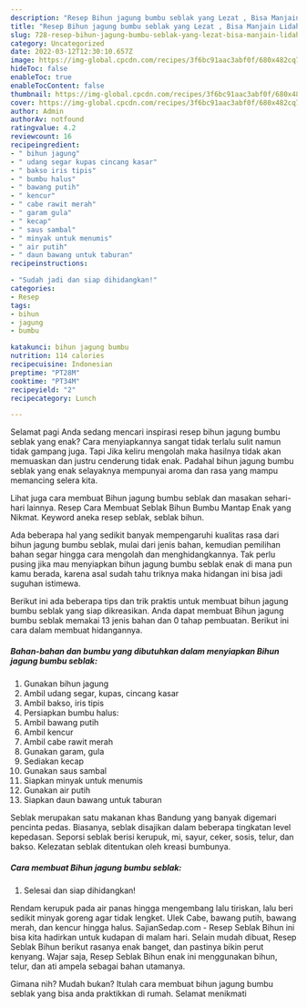 ```yaml
---
description: "Resep Bihun jagung bumbu seblak yang Lezat , Bisa Manjain Lidah"
title: "Resep Bihun jagung bumbu seblak yang Lezat , Bisa Manjain Lidah"
slug: 728-resep-bihun-jagung-bumbu-seblak-yang-lezat-bisa-manjain-lidah
category: Uncategorized
date: 2022-03-12T12:30:10.657Z
image: https://img-global.cpcdn.com/recipes/3f6bc91aac3abf0f/680x482cq70/bihun-jagung-bumbu-seblak-foto-resep-utama.jpg
hideToc: false
enableToc: true
enableTocContent: false
thumbnail: https://img-global.cpcdn.com/recipes/3f6bc91aac3abf0f/680x482cq70/bihun-jagung-bumbu-seblak-foto-resep-utama.jpg
cover: https://img-global.cpcdn.com/recipes/3f6bc91aac3abf0f/680x482cq70/bihun-jagung-bumbu-seblak-foto-resep-utama.jpg
author: Admin
authorAv: notfound
ratingvalue: 4.2
reviewcount: 16
recipeingredient:
- " bihun jagung"
- " udang segar kupas cincang kasar"
- " bakso iris tipis"
- " bumbu halus"
- " bawang putih"
- " kencur"
- " cabe rawit merah"
- " garam gula"
- " kecap"
- " saus sambal"
- " minyak untuk menumis"
- " air putih"
- " daun bawang untuk taburan"
recipeinstructions:

- "Sudah jadi dan siap dihidangkan!"
categories:
- Resep
tags:
- bihun
- jagung
- bumbu

katakunci: bihun jagung bumbu 
nutrition: 114 calories
recipecuisine: Indonesian
preptime: "PT28M"
cooktime: "PT34M"
recipeyield: "2"
recipecategory: Lunch

---
```



Selamat pagi Anda sedang mencari inspirasi resep bihun jagung bumbu seblak yang enak? Cara menyiapkannya sangat tidak terlalu sulit namun tidak gampang juga. Tapi Jika keliru mengolah maka hasilnya tidak akan memuaskan dan justru cenderung tidak enak. Padahal bihun jagung bumbu seblak yang enak selayaknya mempunyai aroma dan rasa yang mampu memancing selera kita.


Lihat juga cara membuat Bihun jagung bumbu seblak dan masakan sehari-hari lainnya. Resep Cara Membuat Seblak Bihun Bumbu Mantap Enak yang Nikmat. Keyword aneka resep seblak, seblak bihun.

Ada beberapa hal yang sedikit banyak mempengaruhi kualitas rasa dari bihun jagung bumbu seblak, mulai dari jenis bahan, kemudian pemilihan bahan segar hingga cara mengolah dan menghidangkannya. Tak perlu pusing jika mau menyiapkan bihun jagung bumbu seblak enak di mana pun kamu berada, karena asal sudah tahu triknya maka hidangan ini bisa jadi suguhan istimewa.


Berikut ini ada beberapa tips dan trik praktis untuk membuat bihun jagung bumbu seblak yang siap dikreasikan. Anda dapat membuat Bihun jagung bumbu seblak memakai 13 jenis bahan dan 0 tahap pembuatan. Berikut ini cara dalam membuat hidangannya.

<!--inarticleads1-->

##### Bahan-bahan dan bumbu yang dibutuhkan dalam menyiapkan Bihun jagung bumbu seblak:

1. Gunakan  bihun jagung
1. Ambil  udang segar, kupas, cincang kasar
1. Ambil  bakso, iris tipis
1. Persiapkan  bumbu halus:
1. Ambil  bawang putih
1. Ambil  kencur
1. Ambil  cabe rawit merah
1. Gunakan  garam, gula
1. Sediakan  kecap
1. Gunakan  saus sambal
1. Siapkan  minyak untuk menumis
1. Gunakan  air putih
1. Siapkan  daun bawang untuk taburan


Seblak merupakan satu makanan khas Bandung yang banyak digemari pencinta pedas. Biasanya, seblak disajikan dalam beberapa tingkatan level kepedasan. Seporsi seblak berisi kerupuk, mi, sayur, ceker, sosis, telur, dan bakso. Kelezatan seblak ditentukan oleh kreasi bumbunya. 

<!--inarticleads2-->

##### Cara membuat Bihun jagung bumbu seblak:


1. Selesai dan siap dihidangkan!

Rendam kerupuk pada air panas hingga mengembang lalu tiriskan, lalu beri sedikit minyak goreng agar tidak lengket. Ulek Cabe, bawang putih, bawang merah, dan kencur hingga halus. SajianSedap.com - Resep Seblak Bihun ini bisa kita hadirkan untuk kudapan di malam hari. Selain mudah dibuat, Resep Seblak Bihun berikut rasanya enak banget, dan pastinya bikin perut kenyang. Wajar saja, Resep Seblak Bihun enak ini menggunakan bihun, telur, dan ati ampela sebagai bahan utamanya. 

Gimana nih? Mudah bukan? Itulah cara membuat bihun jagung bumbu seblak yang bisa anda praktikkan di rumah. Selamat menikmati
